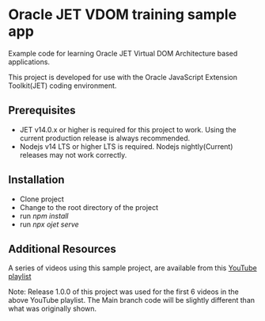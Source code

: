 # Oracle JET VDOM training sample app
Example code for learning Oracle JET Virtual DOM Architecture based applications.

This project is developed for use with the Oracle JavaScript Extension Toolkit(JET) coding environment.

## Prerequisites
  * JET v14.0.x or higher is required for this project to work. Using the current production release is always recommended.
  * Nodejs v14 LTS or higher LTS is required.  Nodejs nightly(Current) releases may not work correctly. 

## Installation

* Clone project
* Change to the root directory of the project
* run *npm install*
* run *npx ojet serve*


## Additional Resources
A series of videos using this sample project, are available from this [YouTube playlist](https://www.youtube.com/playlist?list=PLnADbF0cZL0DiIzNQmRJJ950mStthbpbR)

Note: Release 1.0.0 of this project was used for the first 6 videos in the above YouTube playlist.  The Main branch code will be slightly different than what was originally shown.
